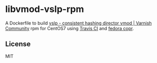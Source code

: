libvmod-vslp-rpm
================

A Dockerfile to build [vslp - consistent hashing director vmod | Varnish Community](https://www.varnish-cache.org/vmod/vlsp-consistent-hashing-director-vmod) rpm for CentOS7 using [Travis CI](https://travis-ci.org/) and [fedora copr](https://copr.fedoraproject.org/).

## License
MIT
